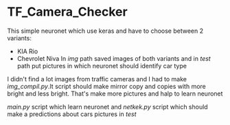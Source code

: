 # TF_Camera_Checker
This simple neuronet which use keras and have to choose between 2 variants:
- KIA Rio
- Chevrolet Niva
 In _img_ path saved images of both variants and in _test_ path put pictures in which neuronet should identify car type
 
 I didn't find a lot images from traffic cameras and I had to make _img_compil.py_.It script should make mirror copy and copies with
 more bright and less bright. That's make more pictures and halp to learn neuronet
 
 _main.py_ script which learn neuronet and _netkek.py_ script which should make a predictions about cars pictures in _test_

